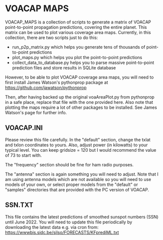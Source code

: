 # VOACAP MAPS

VOACAP_MAPS is a collection of scripts to generate a matrix of VOACAP point-to-point propagation predictions, covering the entire planet. This matrix can be used to plot various coverage area maps. Currently, in this collection, there are two scripts just to do this:

- run_p2p_matrix.py which helps you generate tens of thousands of point-to-point predictions
- plot_maps.py which helps you plot the point-to-point predictions
- collect_data_to_database.py helps you to parse massive point-to-point prediction files and store results in SQLite database

However, to be able to plot VOACAP coverage area maps, you will need to first install James Watson's pythonprop package at https://github.com/jawatson/pythonprop

Then, after having backed up the original voaAreaPlot.py from pythonprop in a safe place, replace that file with the one provided here. Also note that plotting the maps require a lot of other packages to be installed. See James Watson's page for further info.

## VOACAP.INI

Please review this file carefully. In the "default" section, change the txlat and txlon coordinates to yours. Also, adjust power (in kilowatts) to your typical level. You can keep gridsize = 120 but I would recommend the value of 73 to start with.

The "frequency" section should be fine for ham radio purposes.

The "antenna" section is again something you will need to adjust. Note that I am using antenna models which are not available so you will need to use models of your own, or select proper models from the "default" or "samples" directories that are provided with the PC version of VOACAP.

## SSN.TXT

This file contains the latest predictions of smoothed sunspot numbers (SSN) until June 2022. You will need to update this file periodically by downloading the latest data e.g. via cron from: https://wwwbis.sidc.be/silso/FORECASTS/KFprediML.txt
